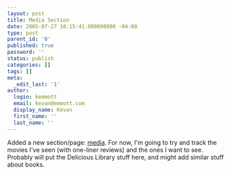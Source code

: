 ```yaml
---
layout: post
title: Media Section
date: 2005-07-27 10:15:41.000000000 -04:00
type: post
parent_id: '0'
published: true
password: ''
status: publish
categories: []
tags: []
meta:
  _edit_last: '1'
author:
  login: kemmott
  email: kevan@emmott.com
  display_name: Kevan
  first_name: ''
  last_name: ''
---
```

<p>Added a new section/page: <a href="/media">media</a>. For now, I'm going to try and track the movies I've seen (with one-liner reviews) and the ones I want to see. Probably will put the Delicious Library stuff here, and might add similar stuff about books.</p>
